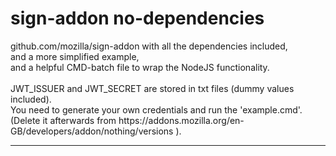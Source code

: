 <h1>sign-addon no-dependencies</h1>
github.com/mozilla/sign-addon with all the dependencies included, <br/>
and a more simplified example, <br/>
and a helpful CMD-batch file to wrap the NodeJS functionality. <br/>
<br/>
JWT_ISSUER and JWT_SECRET are stored in txt files (dummy values included). <br/>
You need to generate your own credentials and run the 'example.cmd'. <br/>
(Delete it afterwards from https://addons.mozilla.org/en-GB/developers/addon/nothing/versions ).
<hr/>
